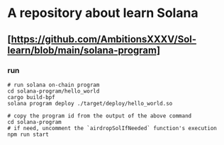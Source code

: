 # A repository about learn Solana

## [https://github.com/AmbitionsXXXV/Sol-learn/blob/main/solana-program]

### run

```shell
# run solana on-chain program
cd solana-program/hello_world
cargo build-bpf
solana program deploy ./target/deploy/hello_world.so
```

```shell
# copy the program id from the output of the above command
cd solana-program
# if need, uncomment the `airdropSolIfNeeded` function's execution
npm run start
```
